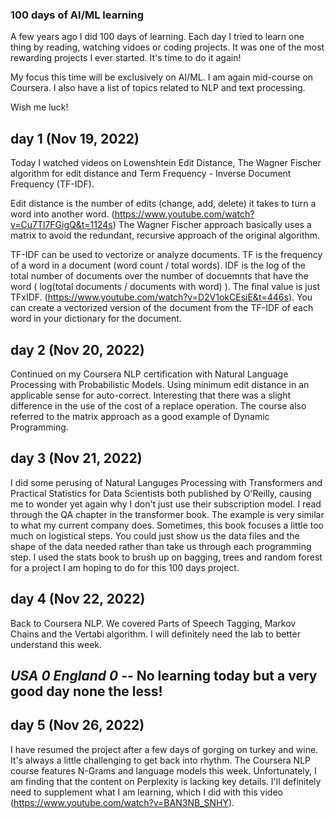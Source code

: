### 100 days of AI/ML learning

A few years ago I did 100 days of learning. Each day I tried to learn 
one thing by reading, watching vidoes or coding projects.  It was one 
of the most rewarding projects I ever started.  It's time to do it again!

My focus this time will be exclusively on AI/ML.  I am again mid-course on
Coursera.  I also have a list of topics related to NLP and text processing.  

Wish me luck!
  
## day 1 (Nov 19, 2022)

Today I watched videos on Lowenshtein Edit Distance, The Wagner Fischer algorithm
for edit distance and Term Frequency - Inverse Document Frequency (TF-IDF).

Edit distance is the number of edits (change, add, delete) it takes to turn a word 
into another word. (https://www.youtube.com/watch?v=Cu7Tl7FGigQ&t=1124s)
The Wagner Fischer approach basically uses a matrix to avoid the redundant, recursive
approach of the original algorithm.

TF-IDF can be used to vectorize or analyze documents.  TF is the frequency of a word in a document
(word count / total words). IDF is the log of the total number of documents over the number of docuemnts 
that have the word ( log(total documents / documents with word) ). The final value is just TFxIDF.
(https://www.youtube.com/watch?v=D2V1okCEsiE&t=446s).  You can create a vectorized version of the
document from the TF-IDF of each word in your dictionary for the document.

## day 2 (Nov 20, 2022)

Continued on my Coursera NLP certification with Natural Language Processing with Probabilistic Models.
Using minimum edit distance in an applicable sense for auto-correct. Interesting that there was a slight
difference in the use of the cost of a replace operation.  The course also referred to the matrix approach
as a good example of Dynamic Programming.

## day 3 (Nov 21, 2022)

I did some perusing of Natural Languges Processing with Transformers and Practical Statistics for
Data Scientists both published by O'Reilly, causing me to wonder yet again why I don't just use their
subscription model.  I read through the QA chapter in the transformer book.  The example is very similar to 
what my current company does. Sometimes, this book focuses a little too much on logistical steps.  You could
just show us the data files and the shape of the data needed rather than take us through each programming step.
I used the stats book to brush up on bagging, trees and random forest for a project I am hoping to do for
this 100 days project.

## day 4 (Nov 22, 2022)

Back to Coursera NLP.  We covered Parts of Speech Tagging, Markov Chains and the Vertabi algorithm.  I will
definitely need the lab to better understand this week.

## *USA 0 England 0* -- No learning today but a very good day none the less!

## day 5 (Nov 26, 2022)

I have resumed the project after a few days of gorging on turkey and wine.  It's always a little challenging to get
back into rhythm.  The Coursera NLP course features N-Grams and language models this week. Unfortunately, I am finding that
the content on Perplexity is lacking key details. I'll definitely need to supplement what I am learning, which I did
with this video (https://www.youtube.com/watch?v=BAN3NB_SNHY).



